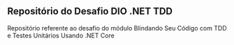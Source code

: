 ## Repositório do Desafio DIO .NET TDD

Repositório referente ao desafio do módulo Blindando Seu Código com TDD e Testes Unitários Usando .NET Core
